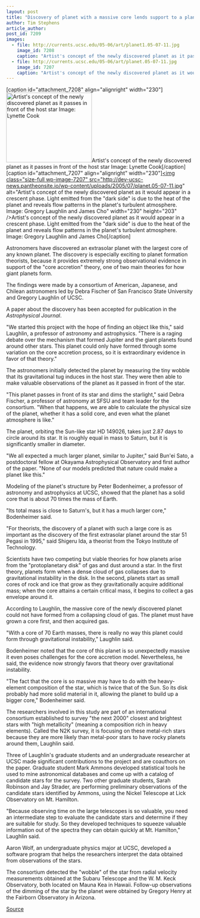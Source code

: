 ```yaml
---
layout: post
title: "Discovery of planet with a massive core lends support to a planet formation theory"
author: Tim Stephens
article_author: 
post_id: 7209
images:
  - file: http://currents.ucsc.edu/05-06/art/planet1.05-07-11.jpg
    image_id: 7208
    caption: "Artist's concept of the newly discovered planet as it passes in front of the host star Image: Lynette Cook"
  - file: http://currents.ucsc.edu/05-06/art/planet.05-07-11.jpg
    image_id: 7207
    caption: "Artist's concept of the newly discovered planet as it would appear in a crescent phase. Light emitted from the 'dark side' is due to the heat of the planet and reveals flow patterns in the planet's turbulent atmosphere. Image: Gregory Laughlin and James Cho"
---
```


[caption id="attachment_7208" align="alignright" width="230"]<a href="http://dev-ucsc-news.pantheonsite.io/wp-content/uploads/2005/07/planet1.05-07-11.jpg"><img class="size-full wp-image-7208" src="http://dev-ucsc-news.pantheonsite.io/wp-content/uploads/2005/07/planet1.05-07-11.jpg" alt="Artist's concept of the newly discovered planet as it passes in front of the host star Image: Lynette Cook" width="230" height="187" /></a>Artist's concept of the newly discovered planet as it passes in front of the host star Image: Lynette Cook[/caption]
[caption id="attachment_7207" align="alignright" width="230"]<a href="http://dev-ucsc-news.pantheonsite.io/wp-content/uploads/2005/07/planet.05-07-11.jpg"><img class="size-full wp-image-7207" src="http://dev-ucsc-news.pantheonsite.io/wp-content/uploads/2005/07/planet.05-07-11.jpg" alt="Artist's concept of the newly discovered planet as it would appear in a crescent phase. Light emitted from the "dark side" is due to the heat of the planet and reveals flow patterns in the planet's turbulent atmosphere. Image: Gregory Laughlin and James Cho" width="230" height="203" /></a>Artist's concept of the newly discovered planet as it would appear in a crescent phase. Light emitted from the "dark side" is due to the heat of the planet and reveals flow patterns in the planet's turbulent atmosphere. Image: Gregory Laughlin and James Cho[/caption]
<a name="content" id="content"></a>
<p>
  Astronomers have discovered an extrasolar planet with the largest core of any known planet. The discovery is especially exciting to planet formation theorists, because it provides extremely strong observational evidence in support of the "core accretion" theory, one of two main theories for how giant planets form.
</p>
<p>
  The findings were made by a consortium of American, Japanese, and Chilean astronomers led by Debra Fischer of San Francisco State University and Gregory Laughlin of UCSC.
</p>
<p>
  A paper about the discovery has been accepted for publication in the <i>Astrophysical Journal</i>.
</p>
<p>
  "We started this project with the hope of finding an object like this," said Laughlin, a professor of astronomy and astrophysics. "There is a raging debate over the mechanism that formed Jupiter and the giant planets found around other stars. This planet could only have formed through some variation on the core accretion process, so it is extraordinary evidence in favor of that theory."
</p>
<p>
  The astronomers initially detected the planet by measuring the tiny wobble that its gravitational tug induces in the host star. They were then able to make valuable observations of the planet as it passed in front of the star.
</p>
<p>
  "This planet passes in front of its star and dims the starlight," said Debra Fischer, a professor of astronomy at SFSU and team leader for the consortium. "When that happens, we are able to calculate the physical size of the planet, whether it has a solid core, and even what the planet atmosphere is like."
</p>
<p>
  The planet, orbiting the Sun-like star HD 149026, takes just 2.87 days to circle around its star. It is roughly equal in mass to Saturn, but it is significantly smaller in diameter.
</p>
<p>
  "We all expected a much larger planet, similar to Jupiter," said Bun'ei Sato, a postdoctoral fellow at Okayama Astrophysical Observatory and first author of the paper. "None of our models predicted that nature could make a planet like this."
</p>
<p>
  Modeling of the planet's structure by Peter Bodenheimer, a professor of astronomy and astrophysics at UCSC, showed that the planet has a solid core that is about 70 times the mass of Earth.
</p>
<p>
  "Its total mass is close to Saturn's, but it has a much larger core," Bodenheimer said.
</p>
<p>
  "For theorists, the discovery of a planet with such a large core is as important as the discovery of the first extrasolar planet around the star 51 Pegasi in 1995," said Shigeru Ida, a theorist from the Tokyo Institute of Technology.
</p>
<p>
  Scientists have two competing but viable theories for how planets arise from the "protoplanetary disk" of gas and dust around a star. In the first theory, planets form when a dense cloud of gas collapses due to gravitational instability in the disk. In the second, planets start as small cores of rock and ice that grow as they gravitationally acquire additional mass; when the core attains a certain critical mass, it begins to collect a gas envelope around it.
</p>
<p>
  According to Laughlin, the massive core of the newly discovered planet could not have formed from a collapsing cloud of gas. The planet must have grown a core first, and then acquired gas.
</p>
<p>
  "With a core of 70 Earth masses, there is really no way this planet could form through gravitational instability," Laughlin said.
</p>
<p>
  Bodenheimer noted that the core of this planet is so unexpectedly massive it even poses challenges for the core accretion model. Nevertheless, he said, the evidence now strongly favors that theory over gravitational instability.
</p>
<p>
  "The fact that the core is so massive may have to do with the heavy-element composition of the star, which is twice that of the Sun. So its disk probably had more solid material in it, allowing the planet to build up a bigger core," Bodenheimer said.
</p>
<p>
  The researchers involved in this study are part of an international consortium established to survey "the next 2000" closest and brightest stars with "high metallicity" (meaning a composition rich in heavy elements). Called the N2K survey, it is focusing on these metal-rich stars because they are more likely than metal-poor stars to have rocky planets around them, Laughlin said.
</p>
<p>
  Three of Laughlin's graduate students and an undergraduate researcher at UCSC made significant contributions to the project and are coauthors on the paper. Graduate student Mark Ammons developed statistical tools he used to mine astronomical databases and come up with a catalog of candidate stars for the survey. Two other graduate students, Sarah Robinson and Jay Strader, are performing preliminary observations of the candidate stars identified by Ammons, using the Nickel Telescope at Lick Observatory on Mt. Hamilton.
</p>
<p>
  "Because observing time on the large telescopes is so valuable, you need an intermediate step to evaluate the candidate stars and determine if they are suitable for study. So they developed techniques to squeeze valuable information out of the spectra they can obtain quickly at Mt. Hamilton," Laughlin said.
</p>
<p>
  Aaron Wolf, an undergraduate physics major at UCSC, developed a software program that helps the researchers interpret the data obtained from observations of the stars.
</p>
<p>
  The consortium detected the "wobble" of the star from radial velocity measurements obtained at the Subaru Telescope and the W. M. Keck Observatory, both located on Mauna Kea in Hawaii. Follow-up observations of the dimming of the star by the planet were obtained by Gregory Henry at the Fairborn Observatory in Arizona.
</p>
<p><a href="http://www1.ucsc.edu/currents/05-06/07-11/planet.asp" title="Permalink to planet">Source</a></p>
